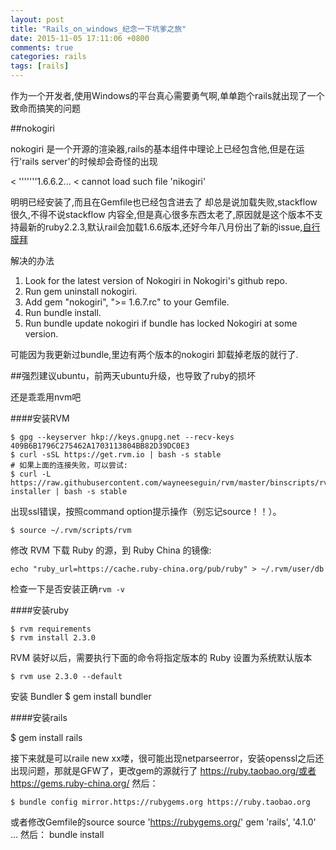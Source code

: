 ```yaml
---
layout: post
title: "Rails_on_windows_纪念一下坑爹之旅"
date: 2015-11-05 17:11:06 +0800
comments: true
categories: rails
tags: [rails]
---
```



作为一个开发者,使用Windows的平台真心需要勇气啊,单单跑个rails就出现了一个致命而搞笑的问题

##nokogiri

nokogiri 是一个开源的渲染器,rails的基本组件中理论上已经包含他,但是在运行'rails server'的时候却会奇怪的出现

< '''''''1.6.6.2...
< cannot load such file 'nikogiri'

明明已经安装了,而且在Gemfile也已经包含进去了 却总是说加载失败,stackflow很久,不得不说stackflow 内容全,但是真心很多东西太老了,原因就是这个版本不支持最新的ruby2.2.3,默认rail会加载1.6.6版本,还好今年八月份出了新的issue,[自行膜拜](https://github.com/flavorjones)

解决的办法

1. Look for the latest version of Nokogiri in Nokogiri's github repo.
2. Run gem uninstall nokogiri.
3. Add gem "nokogiri", ">= 1.6.7.rc" to your Gemfile.
4. Run bundle install.
5. Run bundle update nokogiri if bundle has locked Nokogiri at some version.

可能因为我更新过bundle,里边有两个版本的nokogiri 卸载掉老版的就行了.

##强烈建议ubuntu，前两天ubuntu升级，也导致了ruby的损坏

还是乖乖用nvm吧

####安装RVM

	$ gpg --keyserver hkp://keys.gnupg.net --recv-keys 409B6B1796C275462A1703113804BB82D39DC0E3
	$ curl -sSL https://get.rvm.io | bash -s stable
	# 如果上面的连接失败，可以尝试: 
	$ curl -L https://raw.githubusercontent.com/wayneeseguin/rvm/master/binscripts/rvm-installer | bash -s stable

出现ssl错误，按照command option提示操作（别忘记source！！）。

	$ source ~/.rvm/scripts/rvm
修改 RVM 下载 Ruby 的源，到 Ruby China 的镜像:

	echo "ruby_url=https://cache.ruby-china.org/pub/ruby" > ~/.rvm/user/db

检查一下是否安装正确`rvm -v`

####安装ruby

	$ rvm requirements
	$ rvm install 2.3.0


RVM 装好以后，需要执行下面的命令将指定版本的 Ruby 设置为系统默认版本

	$ rvm use 2.3.0 --default
安装 Bundler
	$ gem install bundler

####安装rails

$ gem install rails

接下来就是可以raile new xx喽，很可能出现netparseerror，安装openssl之后还出现问题，那就是GFW了，更改gem的源就行了 https://ruby.taobao.org/或者https://gems.ruby-china.org/   然后：

	$ bundle config mirror.https://rubygems.org https://ruby.taobao.org
或者修改Gemfile的source
	source 'https://rubygems.org/'
	gem 'rails', '4.1.0'
	...
然后：
	bundle install